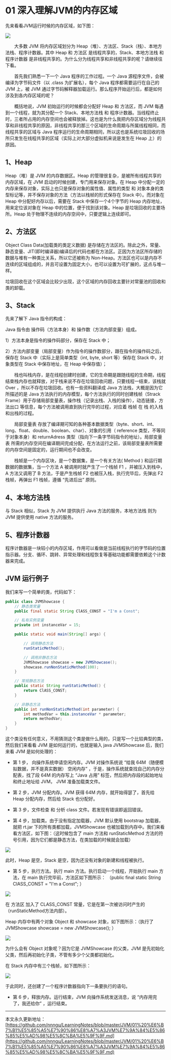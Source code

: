 # 01 深入理解JVM的内存区域

先来看看JVM运行时候的内存区域，如下图：

![][1]

　　大多数 JVM 将内存区域划分为 Heap（堆）、方法区、Stack（栈）、本地方法栈、程序计数器。其中 Heap 和 方法区 是线程共享的，Stack、本地方法栈 和 程序计数器 是非线程共享的。为什么分为线程共享和非线程共享的呢？请继续往下看。

　　首先我们熟悉一下一个 Java 程序的工作过程。一个 Java 源程序文件，会被编译为字节码文件（以 .class 为扩展名），每个 Java 程序都需要运行在自己的 JVM 上，被 JVM 通过字节码解释器加载运行。那么程序开始运行后，都是如何涉及到各内存区域的呢？

　　概括地说，JVM 初始运行的时候都会分配好 Heap 和 方法区，而 JVM 每遇到一个线程，就为其分配一个 Stack、本地方法栈 和 程序计数器。当线程终止时，三者所占用的内存空间也会被释放掉。这也是为什么我把内存区域分为线程共享和非线程共享的原因，非线程共享的那三个区域的生命周期与所属线程相同，而线程共享的区域与 Java 程序运行的生命周期相同，所以这也是系统垃圾回收的场所只发生在线程共享的区域（实际上对大部分虚拟机来说是发生在 Heap 上）的原因。
  
## 1、Heap

Heap（堆）是 JVM 的内存数据区。Heap 的管理很复杂，是被所有线程共享的内存区域，在 JVM 启动的时候创建，专门用来保存对象。在 Heap 中分配一定的内存来保存对象，实际上也只是保存对象的属性值、属性的类型 和 对象本身的类型标记等，并不保存对象的方法（方法以栈帧的形式保存在 Stack 中）。而对象在 Heap 中分配好内存以后，需要在 Stack 中保存一个4个字节的 Heap 内存地址，用来定位该对象在 Heap 中的位置，便于找到该对象。Heap 是垃圾回收的主要场所。Heap 处于物理不连续的内存空间中，只要逻辑上连续即可。

## 2、方法区

Object Class Data(加载类的类定义数据) 是存储在方法区的。除此之外，常量、静态变量、JIT(即时编译器)编译后的代码也都在方法区。正因为方法区所存储的数据与堆有一种类比关系，所以它还被称为 Non-Heap。方法区也可以是内存不连续的区域组成的，并且可设置为固定大小，也可以设置为可扩展的，这点与堆一样。

垃圾回收在这个区域会比较少出现，这个区域的内存回收主要针对常量池的回收和类的卸载。
  
## 3、Stack

先来了解下 Java 指令的构成：

Java 指令由 操作码（方法本身）和 操作数（方法内部变量）组成。　　　

1）方法本身是指令的操作码部分，保存在 Stack 中；

2）方法内部变量（局部变量）作为指令的操作数部分，跟在指令的操作码之后，保存在 Stack 中（实际上是简单类型（int, byte, short 等）保存在 Stack 中，对象类型在 Stack 中保存地址，在 Heap 中保存值）；

　　栈也叫栈内存，是在线程创建时创建，它的生命期是跟随线程的生命期，线程结束栈内存也就释放，对于栈来说不存在垃圾回收问题，只要线程一结束，该栈就 Over ，所以不存在垃圾回收。也有一些资料翻译成 Java 方法栈，大概是因为它所描述的是 Java 方法执行的内存模型，每个方法执行的同时创建栈帧（Strack Frame）用于存储局部变量表，操作栈（记录出栈、入栈的操作），动态链接，方法出口 等信息，每个方法被调用直到执行完毕的过程，对应着 栈帧 在 栈 的入栈和出栈的过程。

　　局部变量表 存放了编译期可知的各种基本数据类型（byte、short、int、long、float、double、boolean、char）、对象的引用（ reference 类型，不等同于对象本身）和 returnAdress 类型（指向下一条字节码指令的地址）。局部变量表 所需的内存空间在编译期间完成分配，在方法运行之前，该局部变量表所需要的内存空间是固定的，运行期间也不会改变。

　　栈帧是一个内存区块，是一个数据集，是一个有关方法( Method ) 和运行期数据的数据集，当一个方法 A 被调用时就产生了一个栈帧 F1 ，并被压入到栈中，A 方法又调用了 B 方法，于是产生栈帧 F2 也被压入栈，执行完毕后，先弹出 F2 栈帧，再弹出 F1 栈帧，遵循 “先进后出” 原则。
  
## 4、本地方法栈

与 Stack 相似，Stack 为 JVM 提供执行 Java 方法的服务，本地方法栈 则为 JVM 提供使用 native 方法的服务。
  
## 5、程序计数器

程序计数器是一块较小的内存区域，作用可以看做是当前线程执行的字节码的位置指示器。分支、循环、跳转、异常处理和线程恢复等基础功能都需要依赖这个计数器来完成。

## JVM 运行例子

我们来写一个简单的类，代码如下：

```java
public class JVMShowcase {  
	// 静态类常量
	public final static String ClASS_CONST = "I'm a Const";  

	// 私有实例变量  
	private int instanceVar = 15;  

	public static void main(String[] args) {  

		// 调用静态方法  
		runStaticMethod();  

		// 调用非静态方法  
		JVMShowcase showcase = new JVMShowcase();  
		showcase.runNonStaticMethod(100);  
	}  

	// 常规静态方法  
	public static String runStaticMethod() {  
		return ClASS_CONST;  
	}  

	// 非静态方法  
	public int runNonStaticMethod(int parameter) {  
		int methodVar = this.instanceVar * parameter;  
		return methodVar;  
	}  
}
```

这个类没有任何意义，不用猜测这个类是做什么用的，只是写一个比较典型的类，然后我们来看看 JVM 是如何运行的，也就是输入 java JVMShowcase 后，我们来看 JVM 是如何处理的：

* 第 1 步， 向操作系统申请空闲内存。JVM 对操作系统说 “给我 64M（随便模拟数据，并不是真实数据） 空闲内存” ，于是，操作系统就查找自己的内存分配表，找了段 64M 的内存写上 “Java 占用” 标签，然后把内存段的起始地址和终止地址给 JVM， JVM 准备加载类文件。

* 第 2 步，JVM 分配内存。JVM 获得 64M 内存，就开始得瑟了，首先给 Heap 分配内存，然后给 Stack 也分配好。

* 第 3 步，文件检查 和 分析 class 文件。若发现有错误即返回错误。

* 第 4 步，加载类。由于没有指定加载器，JVM 默认使用 bootstrap 加载器，就把 rt.jar 下的所有类都加载，JVMShowcase 也被加载到内存中。我们来看看方法区，如下图：（这时候包含了 main 方法和 runStaticMethod 方法的符号引用，因为它们都是静态方法，在类加载的时候就会加载）

![][2]

此时，Heap 是空，Stack 是空，因为还没有对象的新建和线程被执行。

* 第 5 步，执行方法。执行 main 方法。执行启动一个线程，开始执行 main 方法，在 main 执行完毕前，方法区如下图所示：
（public final static String ClASS_CONST = "I'm a Const";  ）

![][3]

在 方法区 加入了 CLASS_CONST 常量，它是在第一次被访问时产生的（runStaticMethod方法内部）。


Heap 内存中有两个对象 Object 和 showcase 对象，如下图所示：（执行了JVMShowcase showcase = new JVMShowcase();  ）

![][4]

为什么会有 Object 对象呢？因为它是 JVMShowcase 的父类，JVM 是先初始化父类，然后再初始化子类，不管有多少个父类都初始化。


在 Stack 内存中有三个栈帧，如下图所示：

![][5]

于此同时，还创建了一个程序计数器指向下一条要执行的语句。

* 第 6 步，释放内存。运行结束，JVM 向操作系统发送消息，说 “内存用完了，我还给你” ，运行结束。



















---

本文永久更新地址：[https://github.com/nnngu/LearningNotes/blob/master/JVM/01%20%E6%B7%B1%E5%85%A5%E7%90%86%E8%A7%A3JVM%E7%9A%84%E5%86%85%E5%AD%98%E5%8C%BA%E5%9F%9F.md](https://github.com/nnngu/LearningNotes/blob/master/JVM/01%20%E6%B7%B1%E5%85%A5%E7%90%86%E8%A7%A3JVM%E7%9A%84%E5%86%85%E5%AD%98%E5%8C%BA%E5%9F%9F.md)


  [1]: https://www.github.com/nnngu/FigureBed/raw/master/2018/2/28/1519799017324.jpg
  [2]: https://www.github.com/nnngu/FigureBed/raw/master/2018/2/28/1519800108931.jpg
  [3]: https://www.github.com/nnngu/FigureBed/raw/master/2018/2/28/1519800303143.jpg
  [4]: https://www.github.com/nnngu/FigureBed/raw/master/2018/2/28/1519800522688.jpg
  [5]: https://www.github.com/nnngu/FigureBed/raw/master/2018/2/28/1519800661395.jpg